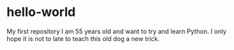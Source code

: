 # hello-world
My first repository 
I am 55 years old and want to try and learn Python.
I only hope it is not to late to teach this old dog a new trick.
